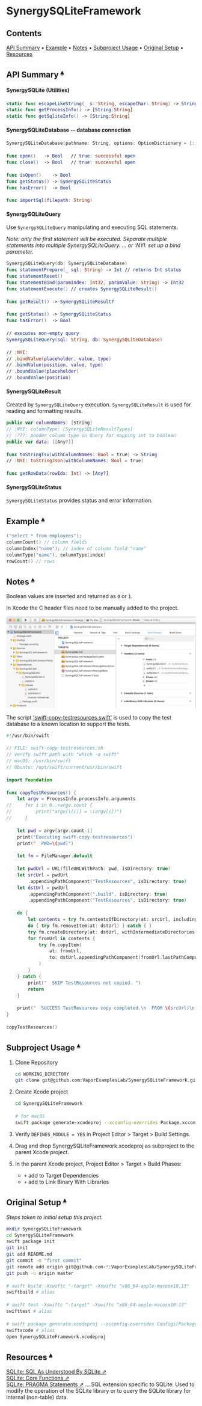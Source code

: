 # SynergySQLiteFramework

## Contents <a id="contents"></a>
[API Summary](#ApiSummary) •
[Example](#Example) •
[Notes](#Notes) •
[Subproject Usage](#SubprojectUsage) •
[Original Setup](#OriginalSetup) •
[Resources](#resources-)

## API Summary <a id="ApiSummary"></a><sup>[▴](#contents)</sup>

#### SynergySQLite (Utilities)

``` swift
static func escapeLikeString(_ s: String, escapeChar: String) -> String 
static func getProcessInfo() -> [String:String]
static func getSqliteInfo() -> [String:String]
```

#### SynergySQLiteDatabase -- database connection

``` swift
SynergySQLiteDatabase(pathname: String, options: OptionDictionary = [:])

func open()   -> Bool   // true: successful open
func close()  -> Bool   // true: successful open

func isOpen()    -> Bool
func getStatus() -> SynergySQLiteStatus
func hasError()  -> Bool

func importSql(filepath: String)
```

#### SynergySQLiteQuery

Use `SynergySQLiteQuery` manipulating and executing SQL statements.

_Note: only the first statement will be executed.  Separate multiple statements into multiple SynergySQLiteQuery. ... or :NYI: set up a bind parameter._

``` swift
SynergySQLiteQuery(db: SynergySQLiteDatabase) 
func statementPrepare(_ sql: String) -> Int // returns Int status
func statementReset()
func statementBind(paramIndex: Int32, paramValue: String) -> Int32
func statementExecute() // creates SynergySQLiteResult()

func getResult() -> SynergySQLiteResult?

func getStatus() -> SynergySQLiteStatus
func hasError()  -> Bool

// executes non-empty query
SynergySQLiteQuery(sql: String, db: SynergySQLiteDatabase)

// :NYI:   
// .bindValue(placeholder, value, type) 
// .bindValue(position, value, type)
// .boundValue(placeholder) 
// .boundValue(position)

```

#### SynergySQLiteResult

Created by `SynergySQLiteQuery` execution. `SynergySQLiteResult` is used for reading and formatting results. 

``` swift
public var columnNames: [String]
// :NYI: columnType: [SynergySQLiteResultTypes]
// :???: ponder column type in Query for mapping int to boolean
public var data: [[Any?]]

func toStringTsv(withColumnNames: Bool = true) -> String
// :NYI: toStringJson(withColumnNames: Bool = true)

func getRowData(rowIdx: Int) -> [Any?]
```

#### SynergySQLiteStatus

`SynergySQLiteStatus` provides status and error information.

## Example <a id="Example"></a><sup>[▴](#contents)</sup>

``` swift
("select * from employees");
columnCount() // column fields 
columnIndex("name"); // index of column field "name"
columnType("name"), columnType(index)
rowCount() // rows
```

## Notes <a id="Notes"></a><sup>[▴](#contents)</sup>

Boolean values are inserted and returned as `0` or `1`.

In Xcode the C header files need to be manually added to the project.

![BuildSettingsCHeaders](README_files/BuildSettingsCHeaders.png)

The script ['swift-copy-testresources.swift'](swift-copy-testresources.swift) is used to copy the test database to a known location to support the tests.

``` swift
#!/usr/bin/swift

// FILE: swift-copy-testresources.sh
// verify swift path with "which -a swift"
// macOS: /usr/bin/swift 
// Ubuntu: /opt/swift/current/usr/bin/swift 

import Foundation

func copyTestResources() {
    let argv = ProcessInfo.processInfo.arguments
//     for i in 0..<argv.count {
//         print("argv[\(i)] = \(argv[i])")
//     }
    
    let pwd = argv[argv.count-1]
    print("Executing swift-copy-testresources")
    print("  PWD=\(pwd)")
    
    let fm = FileManager.default
    
    let pwdUrl = URL(fileURLWithPath: pwd, isDirectory: true)
    let srcUrl = pwdUrl
        .appendingPathComponent("TestResources", isDirectory: true)
    let dstUrl = pwdUrl
        .appendingPathComponent(".build", isDirectory: true)
        .appendingPathComponent("TestResources", isDirectory: true)
    
    do {
        let contents = try fm.contentsOfDirectory(at: srcUrl, includingPropertiesForKeys: [])
        do { try fm.removeItem(at: dstUrl) } catch { }
        try fm.createDirectory(at: dstUrl, withIntermediateDirectories: true)
        for fromUrl in contents {
            try fm.copyItem(
                at: fromUrl, 
                to: dstUrl.appendingPathComponent(fromUrl.lastPathComponent)
            )
        }
    } catch {
        print("  SKIP TestResources not copied. ")
        return
    }
            
    print("  SUCCESS TestResources copy completed.\n  FROM \(srcUrl)\n  TO \(dstUrl)")
}

copyTestResources()
```

## Subproject Usage <a id="SubprojectUsage"></a><sup>[▴](#contents)</sup>

1. Clone Repository

    ``` bash
    cd WORKING_DIRECTORY
    git clone git@github.com:VaporExamplesLab/SynergySQLiteFramework.git
    ```

2. Create Xcode project

    ``` bash
    cd SynergySQLiteFramework

    # for macOS
    swift package generate-xcodeproj --xcconfig-overrides Package.xcconfig
    ```

3. Verify `DEFINES_MODULE = YES` in Project Editor > Target > Build Settings.

4. Drag and drop SynergySQLiteFramework.xcodeproj as subproject to the parent Xcode project.

5. In the parent Xcode project, Project Editor > Target > Build Phases:
    * `+` add to Target Dependencies
    * `+` add to Link Binary With Libraries

## Original Setup <a id="OriginalSetup"></a><sup>[▴](#contents)</sup>

_Steps taken to initial setup this project._

``` bash
mkdir SynergySQLiteFramework
cd SynergySQLiteFramework
swift package init
git init
git add README.md
git commit -m "first commit"
git remote add origin git@github.com-*:VaporExamplesLab/SynergySQLiteFramework.git
git push -u origin master

# swift build -Xswiftc "-target" -Xswiftc "x86_64-apple-macosx10.13"
swiftbuild # alias

# swift test -Xswiftc "-target" -Xswiftc "x86_64-apple-macosx10.13"
swifttest # alias

# swift package generate-xcodeproj --xcconfig-overrides Configs/Package.xcconfig
swiftxcode # alias
open SynergySQLiteFramework.xcodeproj
```

## Resources <a id="resources-"></a><sup>[▴](#contents)</sup>

[SQLite: SQL As Understood By SQLite ⇗](https://www.sqlite.org/lang.html)  
[SQLite: Core Functions ⇗](https://www.sqlite.org/lang_corefunc.html)  
[SQLite: PRAGMA Statements ⇗](https://www.sqlite.org/pragma.html) … SQL extension specific to SQLite. Used to modify the operation of the SQLite library or to query the SQLite library for internal (non-table) data.  
